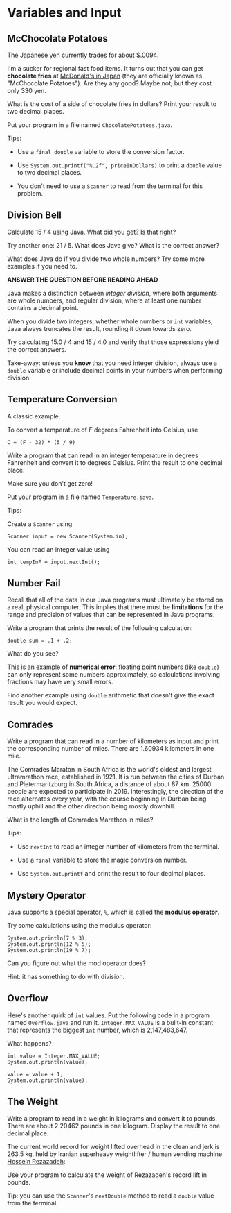 # Variables and Input

McChocolate Potatoes
--------------------
The Japanese yen currently trades for about $.0094.

I'm a sucker for regional fast food items. It turns out that you can get **chocolate fries** at [McDonald's in Japan](https://www.eater.com/2016/1/19/10790586/mcdonalds-chocolate-fries-japan) (they are officially known
as "McChocolate Potatoes"). Are they any good? Maybe not, but they cost only 330 yen.

What is the cost of a side of chocolate fries in dollars? Print your result to two decimal places.

Put your program in a file named `ChocolatePotatoes.java`.

Tips:

- Use a `final double` variable to store the conversion factor.

- Use `System.out.printf("%.2f", priceInDollars)` to print a `double` value to two decimal places.

- You don't need to use a `Scanner` to read from the terminal for this problem.


Division Bell
--------------
Calculate 15 / 4 using Java. What did you get? Is that right?

Try another one: 21 / 5. What does Java give? What is the correct
answer?

What does Java do if you divide two whole numbers? Try some more
examples if you need to.

**ANSWER THE QUESTION BEFORE READING AHEAD**

Java makes a distinction between *integer division*, where both
arguments are whole numbers, and regular division, where at least
one number contains a decimal point.

When you divide two integers, whether whole numbers or `int` variables, Java always truncates the result,
rounding it down towards zero.

Try calculating 15.0 / 4 and 15 / 4.0 and verify that those
expressions yield the correct answers.

Take-away: unless you **know** that you need integer division, always use a `double` variable or include decimal
points in your numbers when performing division.


Temperature Conversion
----------------------
A classic example.

To convert a temperature of *F* degrees Fahrenheit into Celsius, use

```
C = (F - 32) * (5 / 9)
```

Write a program that can read in an integer temperature in degrees Fahrenheit and convert 
it to degrees Celsius. Print the result to one decimal place.

Make sure you don't get zero!

Put your program in a file named `Temperature.java`.

Tips:

Create a `Scanner` using

```
Scanner input = new Scanner(System.in);
```

You can read an integer value using

```
int tempInF = input.nextInt();
```


Number Fail
-----------
Recall that all of the data in our Java programs must ultimately be stored on a real, physical computer. This implies that there must be **limitations** for the range and precision of values that can be represented in Java programs.

Write a program that prints the result of the following calculation:

```
double sum = .1 + .2;
```

What do you see?

This is an example of **numerical error**: floating point numbers (like `double`) can only represent some numbers approximately, so 
calculations involving fractions may have very small errors.

Find another example using `double` arithmetic that doesn't give the exact result you would expect.


## Comrades

Write a program that can read in a number of kilometers as input and print the corresponding number of miles. There are
1.60934 kilometers in one mile.

The Comrades Maraton in South Africa is the world's oldest and largest ultramrathon race, established in 1921. 
It is run between the cities of Durban and Pietermaritzburg in South Africa, a distance of about 87 km. 
25000 people are expected to participate in 2019. Interestingly, the direction of the race alternates every year,
with the course beginning in Durban being mostly uphill and the other direction being mostly downhill.

What is the length of Comrades Marathon in miles?

Tips:

- Use `nextInt` to read an integer number of kilometers from the terminal.

- Use a `final` variable to store the magic conversion number.

- Use `System.out.printf` and print the result to four decimal places.


## Mystery Operator

Java supports a special operator, `%`, which is called the **modulus operator**.

Try some calculations using the modulus operator:

```
System.out.println(7 % 3);
System.out.println(12 % 5);
System.out.println(19 % 7);
```

Can you figure out what the mod operator does?

Hint: it has something to do with division.


## Overflow

Here's another quirk of `int` values. Put the following code in a program named `Overflow.java` and run it. `Integer.MAX_VALUE` is a built-in constant that represents the biggest `int` number, which is 2,147,483,647.

What happens?

```
int value = Integer.MAX_VALUE;
System.out.println(value);

value = value + 1;
System.out.println(value);
```

## The Weight

Write a program to read in a weight in kilograms and convert it to pounds. There are about 2.20462 pounds in one kilogram.
Display the result to one decimal place.

The current world record for weight lifted overhead in the clean and jerk is 263.5 kg, held by Iranian superheavy
weightlifter / human vending machine [Hossein Rezazadeh](https://www.youtube.com/watch?v=FOE-PZJq2sk):

Use your program to calculate the weight of Rezazadeh's record lift in pounds.

Tip: you can use the `Scanner`'s `nextDouble` method to read a `double` value from the terminal.



